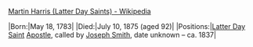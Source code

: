 ﻿[Martin Harris (Latter Day Saints) - Wikipedia](https://en.wikipedia.org/wiki/Martin_Harris_(Latter_Day_Saints))


|Born:|May 18, 1783|
|Died:|July 10, 1875 (aged 92)|
|Positions:|[Latter Day Saint](https://en.wikipedia.org/wiki/Latter_Day_Saint "Latter Day Saint") [Apostle](https://en.wikipedia.org/wiki/Apostle_%28Latter_Day_Saints%29 "Apostle (Latter Day Saints)"), called by [Joseph Smith](https://en.wikipedia.org/wiki/Joseph_Smith "Joseph Smith"), date unknown – ca. 1837|